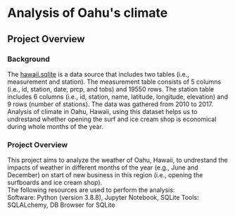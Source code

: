 # Analysis of Oahu's climate
## Project Overview
### Background
The [hawaii.sqlite](https://github.com/elp192/Surfing/blob/3a9586527e67f052c1907bc453e387250a8a6433/hawaii.sqlite) is a data source that includes two tables (i.e., measurement and station). The measurement table consists of 5 columns (i.e., id, station, date, prcp, and tobs) and 19550 rows. The station table includes 6 columns (i.e., id, station, name, latitude, longitude, elevation) and 9 rows (number of stations). The data was gathered from 2010 to 2017. Analysis of climate in Oahu, Hawaii, using this dataset helps us to undrestand whether opening the surf and ice cream shop is economical during whole months of the year.
### Project Overview
This project aims to analyze the weather of Oahu, Hawaii, to undrestand the impacts of weather in different months of the year (e.g., June and December) on start of new business in this region (i.e., opening the surfboards and ice cream shop).<br>
The following resources are used to perform the analysis:<br>
Software: Python (version 3.8.8), Jupyter Notebook, SQLite
Tools: SQLALchemy, DB Browser for SQLite

 




 
